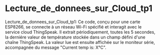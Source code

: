 # Lecture_de_donnees_sur_Cloud_tp1
Lecture_de_donnees_sur_Cloud_tp1: Ce code, conçu pour une carte ESP8266, se connecte à un réseau Wi-Fi spécifié et interagit avec le service cloud ThingSpeak. Il extrait périodiquement, toutes les 5 secondes, la derniére valeur de température stockée dans un champ défini d'une chaîne ThingSpeak. La valeur lue est ensuite affichée sur le moniteur série, accompagnée du message "Current temp is: X°C".
